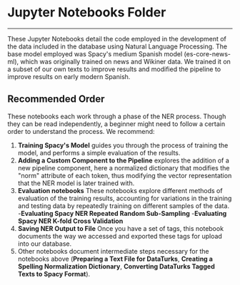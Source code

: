 # Jupyter Notebooks Folder
---
These Jupyter Notebooks detail the code employed in the development of the data included in the database using Natural Language Processing. The base model employed was Spacy's medium Spanish model (es-core-news-ml), which was originally trained on news and Wikiner data. We trained it on a subset of our own texts to improve results and modified the pipeline to improve results on early modern Spanish.

## Recommended Order

These notebooks each work through a phase of the NER process. Though they can be read independently, a beginner might need to follow a certain order to understand the process. We recommend:

1. **Training Spacy's Model** guides you through the process of training the model, and performs a simple evaluation of the results.
1. **Adding a Custom Component to the Pipeline** explores the addition of a new pipeline component, here a normalized dictionary that modifies the "norm" attribute of each token, thus modifying the vector representation that the NER model is later trained with.
1. **Evaluation notebooks** These notebooks explore different methods of evaluation of the training results, accounting for variations in the training and testing data by repeatedly training on different samples of the data.
    -**Evaluating Spacy NER Repeated Random Sub-Sampling**
    -**Evaluating Spacy NER K-fold Cross Validation**
1. **Saving NER Output to File** Once you have a set of tags, this notebook documents the way we accessed and exported these tags for upload into our database.
1. Other notebooks document intermediate steps necessary for the notebooks above (**Preparing a Text File for DataTurks**, **Creating a Spelling Normalization Dictionary**, **Converting DataTurks Tagged Texts to Spacy Format**).
